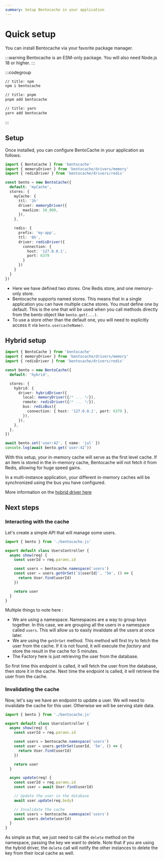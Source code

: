 ```yaml
---
summary: Setup Bentocache in your application
---
```


# Quick setup

You can install Bentocache via your favorite package manager.

:::warning
Bentocache is an ESM-only package. You will also need Node.js 18 or higher.
:::


:::codegroup
```sh
// title: npm
npm i bentocache
```

```sh
// title: pnpm
pnpm add bentocache
```

```sh
// title: yarn
yarn add bentocache
```
:::


## Setup

Once installed, you can configure BentoCache in your application as follows:

```ts
import { BentoCache } from 'bentocache'
import { memoryDriver } from 'bentocache/drivers/memory'
import { redisDriver } from 'bentocache/drivers/redis'

const bento = new BentoCache({
  default: 'myCache',
  stores: {
    myCache: {
      ttl: '2h'
      driver: memoryDriver({
        maxSize: 10_000,
      }),
    },

    redis: {
      prefix: 'my-app',
      ttl: '6h',
      driver: redisDriver({
        connection: {
          host: '127.0.0.1',
          port: 6379
        }
      })
    }
  }
})
```

- Here we have defined two stores. One Redis store, and one memory-only store.
- Bentocache supports named stores. This means that in a single application you can have multiple cache stores. You must define one by default. This is the one that will be used when you call methods directly from the bento object like `bento.get(...)`.
- To use a store other than the default one, you will need to explicitly access it via `bento.use(cacheName)`.


## Hybrid setup

```ts
import { BentoCache } from 'bentocache'
import { memoryDriver } from 'bentocache/drivers/memory'
import { redisDriver } from 'bentocache/drivers/redis'

const bento = new BentoCache({
  default: 'hybrid',

  stores: {
    hybrid: {
      driver: hybridDriver({
        local: memoryDriver({/* ... */}),
        remote: redisDriver({/* ... */}),
        bus: redisBus({
          connection: { host: '127.0.0.1', port: 6379 },
        }),
      }),
    },
  },
})

await bento.set('user:42', { name: 'jul' })
console.log(await bento.get('user:42'))
```

With this setup, your in-memory cache will serve as the first level cache. If an item is stored in the in-memory cache, Bentocache will not fetch it from Redis, allowing for huge speed gains.

In a multi-instance application, your different in-memory caches will be synchronized using the bus you have configured.

More information on the [hybrid driver here](./hybrid_driver.md)

## Next steps

### Interacting with the cache

Let's create a simple API that will manage some users.

```ts
import { bento } from './bentocache.js'

export default class UsersController {
  async show(req) {
    const userId = req.params.id

    const users = bentocache.namespace('users')
    const user = users.getOrSet(`${userId}`, '5m', () => {
      return User.find(userId)
    })

    return user
  }
}
```

Multiple things to note here : 

- We are using a namespace. Namespaces are a way to group keys together. In this case, we are grouping all the users in a namespace called `users`. This will allow us to easily invalidate all the users at once later.
- We are using the `getOrSet` method. This method will first try to fetch the user from the cache. If it is not found, it will execute the *factory* and store the result in the cache for 5 minutes.
- The Factory here is just retrieving the user from the database.

So first time this endpoint is called, it will fetch the user from the database, then store it in the cache. Next time the endpoint is called, it will retrieve the user from the cache. 

### Invalidating the cache

Now, let's say we have an endpoint to update a user. We will need to invalidate the cache for this user. Otherwise we will be serving stale data.

```ts
import { bento } from './bentocache.js'

export default class UsersController {
  async show(req) {
    const userId = req.params.id

    const users = bentocache.namespace('users')
    const user = users.getOrSet(userId, '5m', () => {
      return User.find(userId)
    })

    return user
  }

  async update(req) {
    const userId = req.params.id
    const user = await User.find(userId)

    // Update the user in the database
    await user.update(req.body)

    // Invalidate the cache
    const users = bentocache.namespace('users')
    await users.delete(userId)
  }
}
```

As simple as that, we just need to call the `delete` method on the namespace, passing the key we want to delete. 
Note that if you are using the hybrid driver, the `delete` call will notify the other instances to delete the key from their local cache as well.
